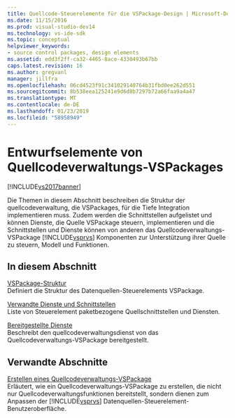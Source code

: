 ```yaml
---
title: Quellcode-Steuerelemente für die VSPackage-Design | Microsoft-Dokumentation
ms.date: 11/15/2016
ms.prod: visual-studio-dev14
ms.technology: vs-ide-sdk
ms.topic: conceptual
helpviewer_keywords:
- source control packages, design elements
ms.assetid: edd3f2ff-ca32-4465-8ace-4330493b67bb
caps.latest.revision: 16
ms.author: gregvanl
manager: jillfra
ms.openlocfilehash: 06cd4523f91c341029140764b31fbd0ee262d551
ms.sourcegitcommit: 8b538eea125241e9d6d8b7297b72a66faa9a4a47
ms.translationtype: MT
ms.contentlocale: de-DE
ms.lasthandoff: 01/23/2019
ms.locfileid: "58958949"
---
```

# <a name="source-control-vspackage-design-elements"></a>Entwurfselemente von Quellcodeverwaltungs-VSPackages
[!INCLUDE[vs2017banner](../../includes/vs2017banner.md)]

Die Themen in diesem Abschnitt beschreiben die Struktur der quellcodeverwaltung, die VSPackages, für die Tiefe Integration implementieren muss. Zudem werden die Schnittstellen aufgelistet und können Dienste, die Quelle VSPackage steuern, implementieren und die Schnittstellen und Dienste können von anderen das Quellcodeverwaltungs-VSPackage [!INCLUDE[vsprvs](../../includes/vsprvs-md.md)] Komponenten zur Unterstützung ihrer Quelle zu steuern, Modell und Funktionen.  
  
## <a name="in-this-section"></a>In diesem Abschnitt  
 [VSPackage-Struktur](../../extensibility/internals/vspackage-structure-source-control-vspackage.md)  
 Definiert die Struktur des Datenquellen-Steuerelements VSPackage.  
  
 [Verwandte Dienste und Schnittstellen](../../extensibility/internals/related-services-and-interfaces-source-control-vspackage.md)  
 Liste von Steuerelement paketbezogene Quellschnittstellen und Diensten.  
  
 [Bereitgestellte Dienste](../../extensibility/internals/services-provided-source-control-vspackage.md)  
 Beschreibt den quellcodeverwaltungsdienst von das Quellcodeverwaltungs-VSPackage bereitgestellt.  
  
## <a name="related-sections"></a>Verwandte Abschnitte  
 [Erstellen eines Quellcodeverwaltungs-VSPackage](../../extensibility/internals/creating-a-source-control-vspackage.md)  
 Erläutert, wie ein Quellcodeverwaltungs-VSPackage zu erstellen, die nicht nur Quellcodeverwaltungsfunktionen bereitstellt, sondern dienen zum Anpassen der [!INCLUDE[vsprvs](../../includes/vsprvs-md.md)] Datenquellen-Steuerelement-Benutzeroberfläche.
